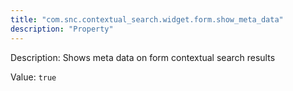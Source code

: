 ```yaml
---
title: "com.snc.contextual_search.widget.form.show_meta_data"
description: "Property"
---
```


Description: Shows meta data on form contextual search results

Value: `true`